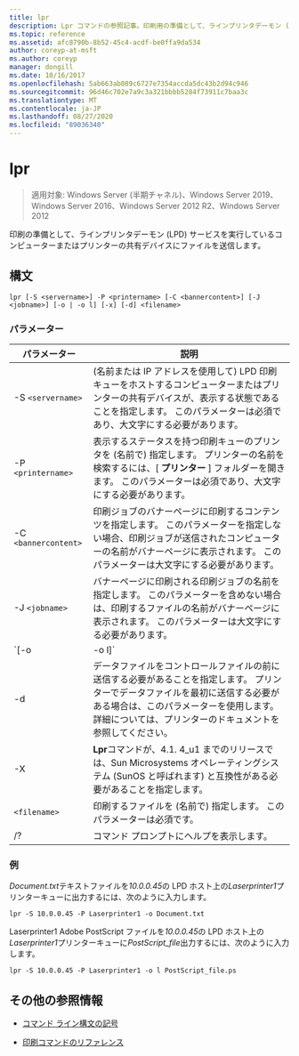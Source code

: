 ```yaml
---
title: lpr
description: Lpr コマンドの参照記事。印刷用の準備として、ラインプリンタデーモン (LPD) サービスを実行しているコンピューターまたはプリンターの共有デバイスにファイルを送信します。
ms.topic: reference
ms.assetid: afc8790b-8b52-45c4-acdf-be0ffa9da534
author: coreyp-at-msft
ms.author: coreyp
manager: dongill
ms.date: 10/16/2017
ms.openlocfilehash: 5ab663ab089c6727e7354accda5dc43b2d94c946
ms.sourcegitcommit: 96d46c702e7a9c3a321bbbb5284f73911c7baa3c
ms.translationtype: MT
ms.contentlocale: ja-JP
ms.lasthandoff: 08/27/2020
ms.locfileid: "89036340"
---
```

# <a name="lpr"></a>lpr

> 適用対象: Windows Server (半期チャネル)、Windows Server 2019、Windows Server 2016、Windows Server 2012 R2、Windows Server 2012

印刷の準備として、ラインプリンタデーモン (LPD) サービスを実行しているコンピューターまたはプリンターの共有デバイスにファイルを送信します。

## <a name="syntax"></a>構文

```
lpr [-S <servername>] -P <printername> [-C <bannercontent>] [-J <jobname>] [-o | -o l] [-x] [-d] <filename>
```

### <a name="parameters"></a>パラメーター

| パラメーター | 説明 |
| --------- | ----------- |
| -S `<servername>` | (名前または IP アドレスを使用して) LPD 印刷キューをホストするコンピューターまたはプリンターの共有デバイスが、表示する状態であることを指定します。  このパラメーターは必須であり、大文字にする必要があります。 |
| -P `<printername> `| 表示するステータスを持つ印刷キューのプリンタを (名前で) 指定します。 プリンターの名前を検索するには、[ **プリンター** ] フォルダーを開きます。 このパラメーターは必須であり、大文字にする必要があります。 |
| -C `<bannercontent>` | 印刷ジョブのバナーページに印刷するコンテンツを指定します。 このパラメーターを指定しない場合、印刷ジョブが送信されたコンピューターの名前がバナーページに表示されます。 このパラメーターは大文字にする必要があります。 |
| -J `<jobname>` | バナーページに印刷される印刷ジョブの名前を指定します。 このパラメーターを含めない場合は、印刷するファイルの名前がバナーページに表示されます。 このパラメーターは大文字にする必要があります。 |
| `[-o | -o l]` | 印刷するファイルの種類を指定します。 パラメーター **-o** は、テキストファイルを印刷することを指定します。 パラメーター **-o l** は、バイナリファイル (たとえば PostScript ファイル) を出力することを指定します。 |
| -d | データファイルをコントロールファイルの前に送信する必要があることを指定します。 プリンターでデータファイルを最初に送信する必要がある場合は、このパラメーターを使用します。 詳細については、プリンターのドキュメントを参照してください。 |
| -X | **Lpr**コマンドが、4.1. 4_u1 までのリリースでは、Sun Microsystems オペレーティングシステム (SunOS と呼ばれます) と互換性がある必要があることを指定します。 |
| `<filename>` | 印刷するファイルを (名前で) 指定します。 このパラメーターは必須です。 |
| /? | コマンド プロンプトにヘルプを表示します。 |

### <a name="examples"></a>例

*Document.txt*テキストファイルを*10.0.0.45*の LPD ホスト上の*Laserprinter1*プリンターキューに出力するには、次のように入力します。

```
lpr -S 10.0.0.45 -P Laserprinter1 -o Document.txt
```

Laserprinter1 Adobe PostScript ファイルを*10.0.0.45*の LPD ホスト上の*Laserprinter1*プリンターキューに*PostScript_file*出力するには、次のように入力します。

```
lpr -S 10.0.0.45 -P Laserprinter1 -o l PostScript_file.ps
```

## <a name="additional-references"></a>その他の参照情報

- [コマンド ライン構文の記号](command-line-syntax-key.md)

- [印刷コマンドのリファレンス](print-command-reference.md)
